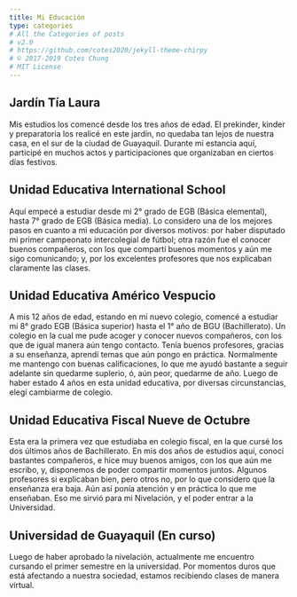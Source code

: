 ```yaml
---
title: Mi Educación
type: categories
# All the Categories of posts
# v2.0
# https://github.com/cotes2020/jekyll-theme-chirpy
# © 2017-2019 Cotes Chung
# MIT License
---
```


## Jardín Tía Laura

Mis estudios los comencé desde los tres años de edad. El prekinder, kinder y preparatoria los realicé en este jardín, no quedaba tan lejos de nuestra casa, en el sur de la ciudad de Guayaquil. Durante mi estancia aquí, participé en muchos actos y participaciones que organizaban en ciertos días festivos. 

## Unidad Educativa International School

Aquí empecé a estudiar desde mi 2° grado de EGB (Básica elemental), hasta 7° grado de EGB (Básica media). Lo considero una de los mejores pasos en cuanto a mi educación por diversos motivos: por haber disputado mi primer campeonato intercolegial de fútbol; otra razón fue el conocer buenos compañeros, con los que compartí buenos momentos y aún me sigo comunicando; y, por los excelentes profesores que nos explicaban claramente las clases.

## Unidad Educativa Américo Vespucio

A mis 12 años de edad, estando en mi nuevo colegio, comencé a estudiar mi 8° grado EGB (Básica superior) hasta el 1° año de BGU (Bachillerato). Un colegio en la cual me pude acoger y conocer nuevos compañeros, con los que de igual manera aún tengo contacto. Tenía buenos profesores, gracias a su enseñanza, aprendí temas que aún pongo en práctica. Normalmente me mantengo con buenas calificaciones, lo que me ayudó bastante a seguir adelante sin quedarme suplerio, ó, aún peor, quedarme de año. Luego de haber estado 4 años en esta unidad educativa, por diversas circunstancias, elegí cambiarme de colegio.

## Unidad Educativa Fiscal Nueve de Octubre

Esta era la primera vez que estudiaba en colegio fiscal, en la que cursé los dos últimos años de Bachillerato. En mis dos años de estudios aquí, conocí bastantes compañeros, e hice muy buenos amigos, con los que aún me escribo, y, disponemos de poder compartir momentos juntos. Algunos profesores si explicaban bien, pero otros no, por lo que considero que la enseñanza era baja. Aún así ponía atención y en práctica lo que me enseñaban. Eso me sirvió para mi Nivelación, y el poder entrar a la Universidad.

## Universidad de Guayaquil (En curso)

Luego de haber aprobado la nivelación, actualmente me encuentro cursando el primer semestre en la universidad. Por momentos duros que está afectando a nuestra sociedad, estamos recibiendo clases de manera virtual.
